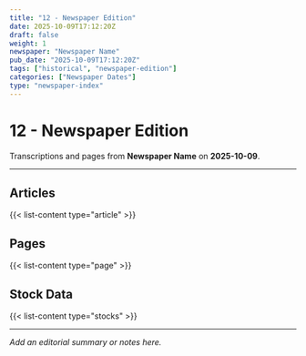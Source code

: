 ```yaml
---
title: "12 - Newspaper Edition"
date: 2025-10-09T17:12:20Z
draft: false
weight: 1
newspaper: "Newspaper Name"
pub_date: "2025-10-09T17:12:20Z"
tags: ["historical", "newspaper-edition"]
categories: ["Newspaper Dates"]
type: "newspaper-index"
---
```


# 12 - Newspaper Edition

Transcriptions and pages from **Newspaper Name** on **2025-10-09**.

---

## Articles
{{< list-content type="article" >}}

## Pages
{{< list-content type="page" >}}

## Stock Data
{{< list-content type="stocks" >}}

---

_Add an editorial summary or notes here._
